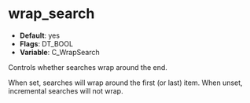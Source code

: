 # wrap_search

- **Default**: yes
- **Flags**: DT_BOOL
- **Variable**: C_WrapSearch

Controls whether searches wrap around the end.

When set, searches will wrap around the first (or last) item. When
unset, incremental searches will not wrap.
